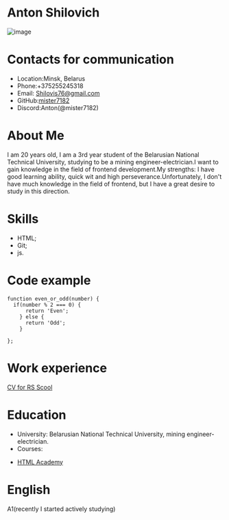 # Anton Shilovich                                          
![image](https://avatars.githubusercontent.com/u/104858633?v=4"")
# Contacts for communication
* Location:Minsk, Belarus
* Phone:+375255245318
* Email: Shilovis76@gmail.com
* GitHub:[mister7182](https://github.com/mister7182)
* Discord:Anton(@mister7182)
#  About Me
I am 20 years old, I am a 3rd year student of the Belarusian National Technical University, studying to be a mining engineer-electrician.I want to gain knowledge in the field of frontend development.My strengths: I have good learning ability, quick wit and high perseverance.Unfortunately, I don't have much knowledge in the field of frontend, but I have a great desire to study in this direction.
# Skills
- HTML;
- Git;
- js.
# Code example
```
function even_or_odd(number) {
  if(number % 2 === 0) {
      return 'Even';
    } else {
      return 'Odd';
    }
    
};
```
# Work experience
[CV for RS Scool](https://github.com/mister7182/rsschool-cv/edit/gh-pages/cv.md)
# Education
* University: Belarusian National Technical University, mining engineer-electrician.
* Courses: 
+ [HTML Academy](https://htmlacademy.ru/https://htmlacademy.ru/)
# English
A1(recently I started actively studying)
